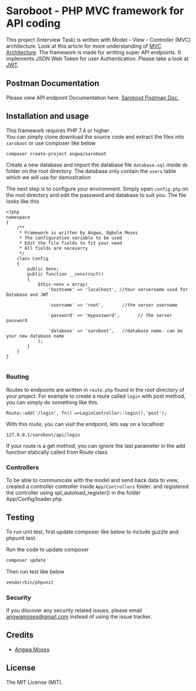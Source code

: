 # Saroboot - PHP MVC framework for API coding

This project (Interview Task) is written with Model - View - Controller (MVC) architecture. Look at this article for more understanding of [MVC Architecture](https://www.javatpoint.com/php-mvc-architecture). The framework is made for writting super API endpoints. It implements JSON Web Token for user  Authentication. Please take a look at  [JWT](https://jwt.io/). 

## Postman Documentation
Please view API endpoint Documentation here. [Saroboot Postman Doc.](https://documenter.getpostman.com/view/13952977/TzCL8TrA) 

## Installation and usage

This framework requires PHP 7.4  or higher
.  
You can simply clone download the source code and extract the files into `` saroboot`` or use composer like below

```bash
composer create-project angwa/saroboot
```
Create a new database and import the database file ```database.sql``` inside ```db``` folder on the root directory. The database only contain the  ```users``` table which we will use for demostration

The next step is to configure your environment. Simply open ```config.php``` on the root directory and edit the password and database to suit you. The file looks like this
```
<?php
namespace
{
    /**
     * Framework is written by Angwa, Ogbole Moses
     * The configuration variable to be used
     * Edit the file fields to fit your need
     * All fields are necesarry
     */
    class Config
    {
        public $env;
        public function __construct()
        {
            $this->env = array(
                'hostname' => 'localhost', //Your servername used for Database and JWT

                'username' => 'root',       //the server username

                'password' => 'mypassword',       // the server password

                'database' => 'saroboot',   //database name. can be your new database name
            );
        }
    }
}


```
### Routing

Routes to endpoints are written in ```route.php``` found in the root directory of your project. For example to create a route called ```login``` with post method, you can simply do something like this.

```
Route::add('/login', fn() =>LoginController::login(),'post');
```
With this route, you can visit the endpoint, lets say on a localhost
```
127.0.0.1/saroboot/api/login
```
If your route is a get method, you can ignore the last parameter in the add function statically called from Route class

### Controllers
To be able to communicate with the model and send back data to view, created a controller controller inside ```App/Controllers``` folder.  and registered the controller using spl_autoload_register() in the folder App/Config/loader.php


## Testing

To run unit test, first update composer like below to include guzzle and phpunit test.

Run the code to update composer
```bash
composer update
```
Then run test like below

``` bash
vendor/bin/phpunit
```


### Security

If you discover any security related issues, please email angwamoses@gmail.com instead of using the issue tracker.

## Credits

- [Angwa Moses](https://github.com/angwa)


## License

The MIT License (MIT).

